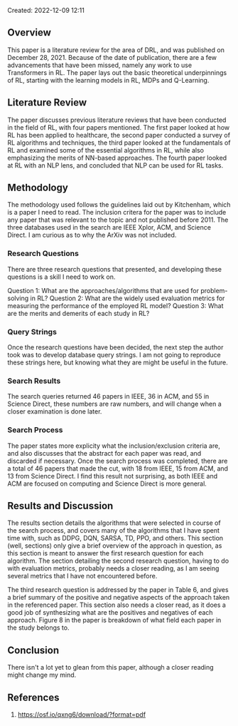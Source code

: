 Created: 2022-12-09 12:11
## Overview
This paper is a literature review for the area of DRL, and was published on December 28, 2021. Because of the date of publication, there are a few advancements that have been missed, namely any work to use Transformers in RL. The paper lays out the basic theoretical underpinnings of RL, starting with the learning models in RL, MDPs and Q-Learning.

## Literature Review
The paper discusses previous literature reviews that have been conducted in the field of RL, with four papers mentioned. The first paper looked at how RL has been applied to healthcare, the second paper conducted a survey of RL algorithms and techniques, the third paper looked at the fundamentals of RL and examined some of the essential algorithms in RL, while also emphasizing the merits of NN-based approaches. The fourth paper looked at RL with an NLP lens, and concluded that NLP can be used for RL tasks.

## Methodology
The methodology used follows the guidelines laid out by Kitchenham, which is a paper I need to read. The inclusion critera for the paper was to include any paper that was relevant to the topic and not published before 2011. The three databases used in the search are IEEE Xplor, ACM, and Science Direct. I am curious as to why the ArXiv was not included.

### Research Questions
There are three research questions that presented, and developing these questions is a skill I need to work on. 

Question 1: What are the approaches/algorithms that are used for problem-solving in RL? 
Question 2: What are the widely used evaluation metrics for measuring the performance of the employed RL model?
Question 3: What are the merits and demerits of each study in RL?

### Query Strings
Once the research questions have been decided, the next step the author took was to develop database query strings. I am not going to reproduce these strings here, but knowing what they are might be useful in the future.

### Search Results
The search queries returned 46 papers in IEEE, 36 in ACM, and 55 in Science Direct, these numbers are raw numbers, and will change when a closer examination is done later. 

### Search Process
The paper states more explicity what the inclusion/exclusion criteria are, and also discusses that the abstract for each paper was read, and discarded if necessary. Once the search process was completed, there are a total of 46 papers that made the cut, with 18 from IEEE, 15 from ACM, and 13 from Science Direct. I find this result not surprising, as both IEEE and ACM are focused on computing and Science Direct is more general.

## Results and Discussion
The results section details the algorithms that were selected in course of the search process, and covers many of the algorithms that I have spent time with, such as DDPG, DQN, SARSA, TD, PPO, and others. This section (well, sections) only give a brief overview of the approach in question, as this section is meant to answer the first research question for each algorithm. The section detailing the second research question, having to do with evaluation metrics, probably needs a closer reading, as I am seeing several metrics that I have not encountered before.

The third research question is addressed by the paper in Table 6, and gives a brief summary of the positive and negative aspects of the approach taken in the referenced paper. This section also needs a closer read, as it does a good job of synthesizing what are the positives and negatives of each approach. Figure 8 in the paper is breakdown of what field each paper in the study belongs to.

## Conclusion
There isn't a lot yet to glean from this paper, although a closer reading might change my mind.



## References
1. https://osf.io/qxng6/download/?format=pdf